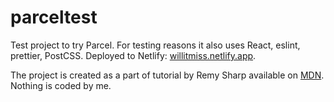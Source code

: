 # parceltest
Test project to try Parcel. For testing reasons it also uses React, eslint, prettier, PostCSS. Deployed to Netlify: [willitmiss.netlify.app](https://willitmiss.netlify.app/).

The project is created as a part of tutorial by Remy Sharp available on [MDN](https://developer.mozilla.org/en-US/docs/Learn/Tools_and_testing/Understanding_client-side_tools/Introducing_complete_toolchain#introducing_our_case_study). Nothing is coded by me.
